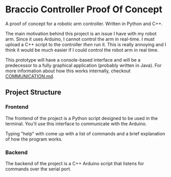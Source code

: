 # Braccio Controller Proof Of Concept
A proof of concept for a robotic arm controller. Written in Python and C++.

The main motivation behind this project is an issue I have with my robot arm.
Since it uses Arduino, I cannot control the arm in real-time.
I must upload a C++ script to the controller *then* run it.
This is really annoying and I think it would be much easier if I could control the robot arm in real time.

This prototype will have a console-based interface and will be a predecessor to a fully graphical application (probably written in Java).
For more information about how this works internally, checkout [COMMUNICATION.md](COMMUNICATION.md).

## Project Structure

### Frontend
The frontend of the project is a Python script designed to be used in the terminal.
You'll use this interface to communicate with the Arduino.

Typing "help" with come up with a list of commands and a brief explanation of how the program works.

### Backend
The backend of the project is a C++ Arduino script that listens for commands over the serial port.
